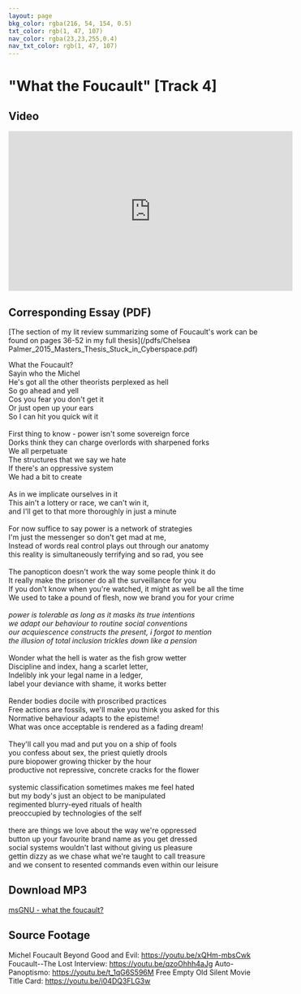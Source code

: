 ```yaml
---
layout: page
bkg_color: rgba(216, 54, 154, 0.5)
txt_color: rgb(1, 47, 107)
nav_color: rgba(23,23,255,0.4)
nav_txt_color: rgb(1, 47, 107)
---
```


# "What the Foucault" [Track 4]

<!-- ## Background & Credits

And perhaps strangest of all is msGNU's Foucault-chasing wedding dress. Nana and her mother handmade it for her 1949 wedding. She wanted to just get rid of it,

I wanted to instead highlight it, give it a second life. It fits perfectly and I dyed it blue and painted the binary code for *msGNU* on the front.

I will take care of it to the best of my ability, even long after it stops fitting. It will be a marker of the hardworking, kind, and loving woman who raised four kids on her own in small town New England. -->

## Video

<div class="embed-responsive embed-responsive-16by9">
  <iframe width="560" height="315" src="https://www.youtube.com/embed/s5IyetCQozo" frameborder="0" allowfullscreen></iframe>
</div>

## Corresponding Essay (PDF)

[The section of my lit review summarizing some of Foucault's work can be found on pages 36-52 in my full thesis](/pdfs/Chelsea Palmer_2015_Masters_Thesis_Stuck_in_Cyberspace.pdf)

What the Foucault?<br>
Sayin who the Michel<br>
He's got all the other theorists perplexed as hell<br>
So go ahead and yell<br>
Cos you fear you don't get it<br>
Or just open up your ears<br>
So I can hit you quick wit it<br>
<br>
First thing to know - power isn't some sovereign force<br>
Dorks think they can charge overlords with sharpened forks<br>
We all perpetuate<br>
The structures that we say we hate<br>
If there's an oppressive system<br>
We had a bit to create<br>
<br>
As in we implicate ourselves in it<br>
This ain't a lottery or race, we can't win it,<br>
and I'll get to that more thoroughly in just a minute<br>
<br>
For now suffice to say power is a network of strategies<br>
I'm just the messenger so don't get mad at me,<br>
Instead of words real control plays out through our anatomy<br>
this reality is simultaneously terrifying and so rad, you see<br>
<br>
The panopticon doesn't work the way some people think it do<br>
It really make the prisoner do all the surveillance for you<br>
If you don't know when you're watched, it might as well be all the time<br>
We used to take a pound of flesh, now we brand you for your crime<br>
<br>
*power is tolerable as long as it masks its true intentions<br>
we adapt our behaviour to routine social conventions<br>
our acquiescence constructs the present, i forgot to mention<br>
the illusion of total inclusion trickles down like a pension*<br>
<br>
Wonder what the hell is water as the fish grow wetter<br>
Discipline and index, hang a scarlet letter,<br>
Indelibly ink your legal name in a ledger,<br>
label your deviance with shame, it works better<br>
<br>
Render bodies docile with proscribed practices<br>
Free actions are fossils, we'll make you think you asked for this<br>
Normative behaviour adapts to the episteme!<br>
What was once acceptable is rendered as a fading dream!<br>
<br>
They'll call you mad and put you on a ship of fools<br>
you confess about sex, the priest quietly drools<br>
pure biopower growing thicker by the hour<br>
productive not repressive, concrete cracks for the flower<br>
<br>
systemic classification sometimes makes me feel hated<br>
but my body's just an object to be manipulated<br>
regimented blurry-eyed rituals of health<br>
preoccupied by technologies of the self<br>
<br>
there are things we love about the way we're oppressed<br>
button up your favourite brand name as you get dressed<br>
social systems wouldn't last without giving us pleasure<br>
gettin dizzy as we chase what we're taught to call treasure<br>
and we consent to resented commands even within our leisure<br>

## Download MP3

[msGNU - what the foucault?](/mp3s/msGNU-Foucault.mp3)


## Source Footage

Michel Foucault Beyond Good and Evil: https://youtu.be/xQHm-mbsCwk
Foucault--The Lost Interview: https://youtu.be/qzoOhhh4aJg
Auto-Panoptismo: https://youtu.be/t_1qG6S596M
Free Empty Old Silent Movie Title Card: https://youtu.be/i04DQ3FLG3w
